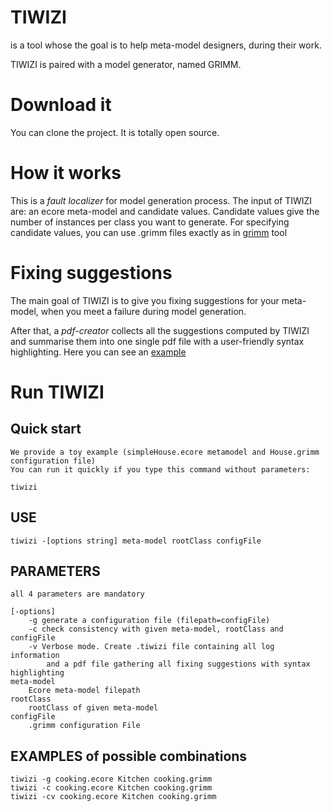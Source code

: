 # TIWIZI

is a tool whose the goal is to help meta-model designers, during their work.

TIWIZI is paired with a model generator, named GRIMM.

# Download it

You can clone the project. It is totally open source.

# How it works

This is a *fault localizer* for model generation process. The input of TIWIZI are: an ecore meta-model and candidate values.
Candidate values give the number of instances per class you want to generate. For specifying candidate values, you can use .grimm files exactly as in [grimm](https://adel-ferdjoukh.ovh/grimm/) tool   

# Fixing suggestions

The main goal of TIWIZI is to give you fixing suggestions for your meta-model, when you meet a failure during model generation.

After that, a *pdf-creator* collects all the suggestions computed by TIWIZI and summarise them into one single pdf file with a user-friendly syntax highlighting. Here you can see an [example](https://github.com/ferdjoukh/tiwizi/blob/master/suggestions-list-example.pdf) 

# Run TIWIZI

## Quick start
	
	We provide a toy example (simpleHouse.ecore metamodel and House.grimm configuration file)
	You can run it quickly if you type this command without parameters:

```
tiwizi
```



## USE
	tiwizi -[options string] meta-model rootClass configFile

## PARAMETERS
	all 4 parameters are mandatory

	[-options]
		-g generate a configuration file (filepath=configFile)
		-c check consistency with given meta-model, rootClass and configFile
		-v Verbose mode. Create .tiwizi file containing all log information
		    and a pdf file gathering all fixing suggestions with syntax highlighting
	meta-model
		Ecore meta-model filepath
	rootClass
		rootClass of given meta-model
	configFile
		.grimm configuration File

## EXAMPLES of possible combinations
	tiwizi -g cooking.ecore Kitchen cooking.grimm
	tiwizi -c cooking.ecore Kitchen cooking.grimm
	tiwizi -cv cooking.ecore Kitchen cooking.grimm
